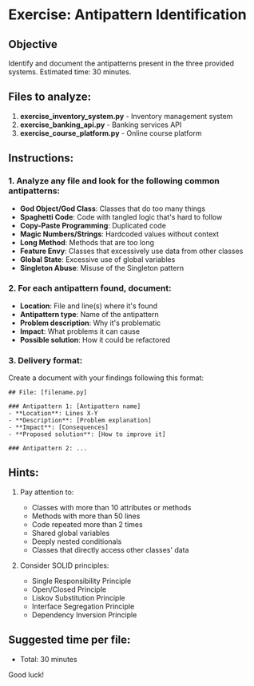 # Exercise: Antipattern Identification

## Objective
Identify and document the antipatterns present in the three provided systems. Estimated time: 30 minutes.

## Files to analyze:
1. **exercise_inventory_system.py** - Inventory management system
2. **exercise_banking_api.py** - Banking services API  
3. **exercise_course_platform.py** - Online course platform

## Instructions:

### 1. Analyze any file and look for the following common antipatterns:

- **God Object/God Class**: Classes that do too many things
- **Spaghetti Code**: Code with tangled logic that's hard to follow
- **Copy-Paste Programming**: Duplicated code
- **Magic Numbers/Strings**: Hardcoded values without context
- **Long Method**: Methods that are too long
- **Feature Envy**: Classes that excessively use data from other classes
- **Global State**: Excessive use of global variables
- **Singleton Abuse**: Misuse of the Singleton pattern

### 2. For each antipattern found, document:

- **Location**: File and line(s) where it's found
- **Antipattern type**: Name of the antipattern
- **Problem description**: Why it's problematic
- **Impact**: What problems it can cause
- **Possible solution**: How it could be refactored

### 3. Delivery format:

Create a document with your findings following this format:

```
## File: [filename.py]

### Antipattern 1: [Antipattern name]
- **Location**: Lines X-Y
- **Description**: [Problem explanation]
- **Impact**: [Consequences]
- **Proposed solution**: [How to improve it]

### Antipattern 2: ...
```

## Hints:

1. Pay attention to:
   - Classes with more than 10 attributes or methods
   - Methods with more than 50 lines
   - Code repeated more than 2 times
   - Shared global variables
   - Deeply nested conditionals
   - Classes that directly access other classes' data

2. Consider SOLID principles:
   - Single Responsibility Principle
   - Open/Closed Principle
   - Liskov Substitution Principle
   - Interface Segregation Principle
   - Dependency Inversion Principle

## Suggested time per file:
- Total: 30 minutes

Good luck!
